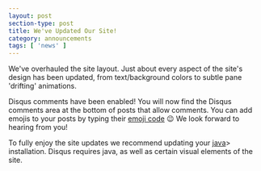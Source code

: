 ```yaml
---
layout: post
section-type: post
title: We've Updated Our Site!
category: announcements
tags: [ 'news' ]
---
```


We've overhauled the site layout. Just about every aspect of the site's design has been updated, from text/background colors to subtle pane 'drifting' animations. 

Disqus comments have been enabled! You will now find the Disqus comments area at the bottom of posts that allow comments. You can add emojis to your posts by typing their [emoji code](http://www.emoji-cheat-sheet.com/) :wink: We look forward to hearing from you!

To fully enjoy the site updates we recommend updating your [java](https://www.java.com/en/download/)> installation. Disqus requires java, as well as certain visual elements of the site.
